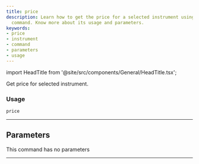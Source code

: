 ```yaml
---
title: price
description: Learn how to get the price for a selected instrument using the 'price'
  command. Know more about its usage and parameters.
keywords:
- price
- instrument
- command
- parameters
- usage
---
```


import HeadTitle from '@site/src/components/General/HeadTitle.tsx';

<HeadTitle title="price - Oanda - Forex - Reference | OpenBB Terminal Docs" />

Get price for selected instrument.

### Usage

```python
price
```

---

## Parameters

This command has no parameters


---
